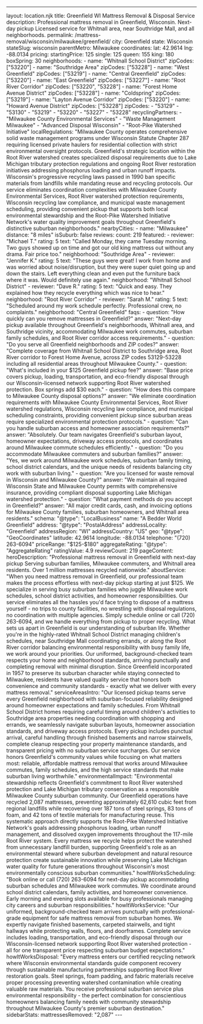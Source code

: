 ---
layout: location.njk
title: Greenfield WI Mattress Removal & Disposal Service
description: Professional mattress removal in Greenfield, Wisconsin. Next-day pickup Licensed service for Whitnall area, near Southridge Mall, and all neighborhoods.
permalink: /mattress-removal/wisconsin/milwaukee/greenfield/
city: Greenfield state: Wisconsin stateSlug: wisconsin parentMetro: Milwaukee coordinates: lat: 42.9614 lng: -88.0134 pricing: startingPrice: 125 single: 125 queen: 155 king: 180 boxSpring: 30 neighborhoods: - name: "Whitnall School District" zipCodes: ["53220"] - name: "Southridge Area" zipCodes: ["53228"] - name: "West Greenfield" zipCodes: ["53219"] - name: "Central Greenfield" zipCodes: ["53220"] - name: "East Greenfield" zipCodes: ["53227"] - name: "Root River Corridor" zipCodes: ["53220", "53228"] - name: "Forest Home Avenue District" zipCodes: ["53228"] - name: "Coldspring" zipCodes: ["53219"] - name: "Layton Avenue Corridor" zipCodes: ["53220"] - name: "Howard Avenue District" zipCodes: ["53228"] zipCodes: - "53129" - "53130" - "53219" - "53220" - "53227" - "53228" recyclingPartners: - "Milwaukee County Environmental Services" - "Waste Management Milwaukee" - "Advanced Disposal Wisconsin" - "Root-Pike Watershed Initiative" localRegulations: "Milwaukee County operates comprehensive solid waste management programs under Wisconsin Statute Chapter 287 requiring licensed private haulers for residential collection with strict environmental oversight protocols. Greenfield's strategic location within the Root River watershed creates specialized disposal requirements due to Lake Michigan tributary protection regulations and ongoing Root River restoration initiatives addressing phosphorus loading and urban runoff impacts. Wisconsin's progressive recycling laws passed in 1990 ban specific materials from landfills while mandating reuse and recycling protocols. Our service eliminates coordination complexities with Milwaukee County Environmental Services, Root River watershed protection requirements, Wisconsin recycling law compliance, and municipal waste management scheduling, providing convenient pickup that supports both local environmental stewardship and the Root-Pike Watershed Initiative Network's water quality improvement goals throughout Greenfield's distinctive suburban neighborhoods." nearbyCities: - name: "Milwaukee" distance: "8 miles" isSuburb: false reviews: count: 219 featured: - reviewer: "Michael T." rating: 5 text: "Called Monday, they came Tuesday morning. Two guys showed up on time and got our old king mattress out without any drama. Fair price too." neighborhood: "Southridge Area" - reviewer: "Jennifer K." rating: 5 text: "These guys were great! I work from home and was worried about noise/disruption, but they were super quiet going up and down the stairs. Left everything clean and even put the furniture back where it was. Would definitely use again." neighborhood: "Whitnall School District" - reviewer: "Dave R." rating: 5 text: "Quick and easy. They explained how they recycle everything which was nice to hear." neighborhood: "Root River Corridor" - reviewer: "Sarah M." rating: 5 text: "Scheduled around my work schedule perfectly. Professional crew, no complaints." neighborhood: "Central Greenfield" faqs: - question: "How quickly can you remove mattresses in Greenfield?" answer: "Next-day pickup available throughout Greenfield's neighborhoods, Whitnall area, and Southridge vicinity, accommodating Milwaukee work commutes, suburban family schedules, and Root River corridor access requirements." - question: "Do you serve all Greenfield neighborhoods and ZIP codes?" answer: "Complete coverage from Whitnall School District to Southridge area, Root River corridor to Forest Home Avenue, across ZIP codes 53129-53228 including all residential areas throughout Milwaukee County." - question: "What's included in your $125 Greenfield pickup fee?" answer: "Base price covers pickup, loading, transportation, and eco-friendly disposal through our Wisconsin-licensed network supporting Root River watershed protection. Box springs add $30 each." - question: "How does this compare to Milwaukee County disposal options?" answer: "We eliminate coordination requirements with Milwaukee County Environmental Services, Root River watershed regulations, Wisconsin recycling law compliance, and municipal scheduling constraints, providing convenient pickup since suburban areas require specialized environmental protection protocols." - question: "Can you handle suburban access and homeowner association requirements?" answer: "Absolutely. Our team navigates Greenfield's suburban layout, homeowner expectations, driveway access protocols, and coordinates around Milwaukee commute schedules efficiently." - question: "Do you accommodate Milwaukee commuters and suburban families?" answer: "Yes, we work around Milwaukee work schedules, suburban family timing, school district calendars, and the unique needs of residents balancing city work with suburban living." - question: "Are you licensed for waste removal in Wisconsin and Milwaukee County?" answer: "We maintain all required Wisconsin State and Milwaukee County permits with comprehensive insurance, providing compliant disposal supporting Lake Michigan watershed protection." - question: "What payment methods do you accept in Greenfield?" answer: "All major credit cards, cash, and invoicing options for Milwaukee County families, suburban homeowners, and Whitnall area residents." schema: "@type": "LocalBusiness" name: "A Bedder World Greenfield" address: "@type": "PostalAddress" addressLocality: "Greenfield" addressRegion: "WI" addressCountry: "US" geo: "@type": "GeoCoordinates" latitude: 42.9614 longitude: -88.0134 telephone: "(720) 263-6094" priceRange: "$125-$180" aggregateRating: "@type": "AggregateRating" ratingValue: 4.9 reviewCount: 219 pageContent: heroDescription: "Professional mattress removal in Greenfield with next-day pickup Serving suburban families, Milwaukee commuters, and Whitnall area residents. Over 1 million mattresses recycled nationwide." aboutService: "When you need mattress removal in Greenfield, our professional team makes the process effortless with next-day pickup starting at just $125. We specialize in serving busy suburban families who juggle Milwaukee work schedules, school district activities, and homeowner responsibilities. Our service eliminates all the hassles you'd face trying to dispose of a mattress yourself - no trips to county facilities, no wrestling with disposal regulations, no coordination with multiple agencies. Simply schedule online or call (720) 263-6094, and we handle everything from pickup to proper recycling. What sets us apart in Greenfield is our understanding of suburban life. Whether you're in the highly-rated Whitnall School District managing children's schedules, near Southridge Mall coordinating errands, or along the Root River corridor balancing environmental responsibility with busy family life, we work around your priorities. Our uniformed, background-checked team respects your home and neighborhood standards, arriving punctually and completing removal with minimal disruption. Since Greenfield incorporated in 1957 to preserve its suburban character while staying connected to Milwaukee, residents have valued quality service that honors both convenience and community standards - exactly what we deliver with every mattress removal." serviceAreasIntro: "Our licensed pickup teams serve every Greenfield neighborhood with suburban-focused reliability designed around homeowner expectations and family schedules. From Whitnall School District homes requiring careful timing around children's activities to Southridge area properties needing coordination with shopping and errands, we seamlessly navigate suburban layouts, homeowner association standards, and driveway access protocols. Every pickup includes punctual arrival, careful handling through finished basements and narrow stairwells, complete cleanup respecting your property maintenance standards, and transparent pricing with no suburban service surcharges. Our service honors Greenfield's community values while focusing on what matters most: reliable, affordable mattress removal that works around Milwaukee commutes, family schedules, and the high service standards that make suburban living worthwhile." environmentalImpact: "Environmental stewardship reflects Greenfield's commitment to Root River watershed protection and Lake Michigan tributary conservation as a responsible Milwaukee County suburban community. Our Greenfield operations have recycled 2,087 mattresses, preventing approximately 62,610 cubic feet from regional landfills while recovering over 187 tons of steel springs, 83 tons of foam, and 42 tons of textile materials for manufacturing reuse. This systematic approach directly supports the Root-Pike Watershed Initiative Network's goals addressing phosphorus loading, urban runoff management, and dissolved oxygen improvements throughout the 117-mile Root River system. Every mattress we recycle helps protect the watershed from unnecessary landfill burden, supporting Greenfield's role as an environmental steward where suburban development and natural resource protection create sustainable innovation while preserving Lake Michigan water quality for future generations throughout Wisconsin's most environmentally conscious suburban communities." howItWorksScheduling: "Book online or call (720) 263-6094 for next-day pickup accommodating suburban schedules and Milwaukee work commutes. We coordinate around school district calendars, family activities, and homeowner convenience. Early morning and evening slots available for busy professionals managing city careers and suburban responsibilities." howItWorksService: "Our uniformed, background-checked team arrives punctually with professional-grade equipment for safe mattress removal from suburban homes. We expertly navigate finished basements, carpeted stairwells, and tight hallways while protecting walls, floors, and doorframes. Complete service includes loading, transportation, and eco-friendly disposal through our Wisconsin-licensed network supporting Root River watershed protection - all for one transparent price respecting suburban budget expectations." howItWorksDisposal: "Every mattress enters our certified recycling network where Wisconsin environmental standards guide component recovery through sustainable manufacturing partnerships supporting Root River restoration goals. Steel springs, foam padding, and fabric materials receive proper processing preventing watershed contamination while creating valuable raw materials. You receive professional suburban service plus environmental responsibility - the perfect combination for conscientious homeowners balancing family needs with community stewardship throughout Milwaukee County's premier suburban destination." sidebarStats: mattressesRemoved: "2,087" ---
